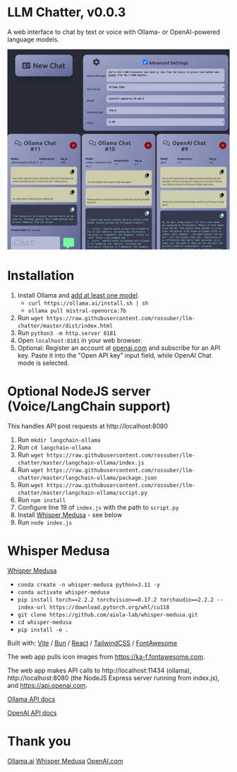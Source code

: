 # LLM Chatter, v0.0.3

A web interface to chat by text or voice with Ollama- or OpenAI-powered language models.

![Application screenshot](https://github.com/rossuber/llm-chatter/blob/main/dist/screenshot.webp?raw=true)

# Installation

1. Install Ollama and [add at least one model](https://www.ollama.ai/library).
   - `curl https://ollama.ai/install.sh | sh`
   - `ollama pull mistral-openorca:7b`
3. Run `wget https://raw.githubusercontent.com/rossuber/llm-chatter/master/dist/index.html`
4. Run `python3 -m http.server 8181`
5. Open `localhost:8181` in your web browser.
6. Optional: Register an account at [openai.com](https://openai.com/) and subscribe for an API key. Paste it into the "Open API key" input field, while OpenAI Chat mode is selected.

# Optional NodeJS server (Voice/LangChain support)

This handles API post requests at http://localhost:8080

1. Run `mkdir langchain-ollama`
2. Run `cd langchain-ollama`
3. Run `wget https://raw.githubusercontent.com/rossuber/llm-chatter/master/langchain-ollama/index.js`
4. Run `wget https://raw.githubusercontent.com/rossuber/llm-chatter/master/langchain-ollama/package.json`
5. Run `wget https://raw.githubusercontent.com/rossuber/llm-chatter/master/langchain-ollama/script.py`
6. Run `npm install`
7. Configure line 19 of `index.js` with the path to `script.py`
8. Install [Whisper Medusa](https://github.com/aiola-lab/whisper-medusa) - see below
9. Run `node index.js`

# Whisper Medusa
[Whisper Medusa](https://github.com/aiola-lab/whisper-medusa)

- `conda create -n whisper-medusa python=3.11 -y`
- `conda activate whisper-medusa`
- `pip install torch==2.2.2 torchvision==0.17.2 torchaudio==2.2.2 --index-url https://download.pytorch.org/whl/cu118`
- `git clone https://github.com/aiola-lab/whisper-medusa.git`
- `cd whisper-medusa`
- `pip install -e .`

Built with: [Vite](https://vitejs.dev/) / [Bun](https://bun.sh/) / [React](https://react.dev/) / [TailwindCSS](https://tailwindcss.com/) / [FontAwesome](https://fontawesome.com/)

The web app pulls icon images from https://ka-f.fontawesome.com.

The web app makes API calls to http://localhost:11434 (ollama), http://localhost:8080 (the NodeJS Express server running from index.js), and https://api.openai.com.

[Ollama API docs](https://github.com/jmorganca/ollama/blob/main/docs/api.md)

[OpenAI API docs](https://platform.openai.com/docs/api-reference)

# Thank you
[Ollama.ai](https://www.ollama.ai/)
[Whisper Medusa](https://github.com/aiola-lab/whisper-medusa)
[OpenAI.com](https://www.openai.com/)